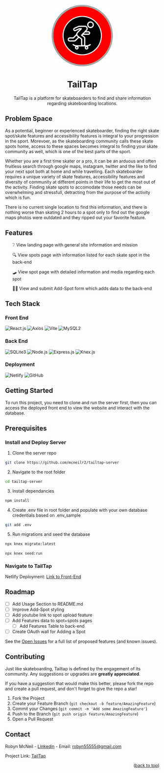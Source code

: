 <p align="center">
<img alt="Tailtap Logo" width="200" src="https://github.com/mcneilr2/tailtap.io/blob/a0cee0aaa3d48edc9bc7c1421858be50d4996184/src/assets/images/tailtap-logo.svg">
</p>

<h1 align="center">TailTap</h1>

  <p align="center">
    TailTap is a platform for skateboarders to find and share information regarding skateboarding locations.
<!--     <br />
    <a href="https://github.com/github_username/repo_name"><strong>Explore the docs »</strong>
    <br />
    <br />
    <a href="https://github.com/github_username/repo_name">View Demo
    ·
    <a href="https://github.com/github_username/repo_name/issues/new?labels=bug&template=bug-report---.md">Report Bug
    ·
    <a href="https://github.com/github_username/repo_name/issues/new?labels=enhancement&template=feature-request---.md">Request Feature
  </p> -->
</div>

<h2>Problem Space</h2>

<p>
As a potential, beginner or experienced skateboarder, finding the right skate spot/skate features and accessibility features is integral to your progression in the sport. Morevoer, as the skateboarding community calls these skate spots home, access to these spaces becomes integral to finding your skate community as well,
which is one of the best parts of the sport.

Whether you are a first time skater or a pro, it can be an arduous and often fruitless search through google maps, instagram, twitter and the like to find your next spot both at home and while travelling. Each skateboarder requires a unique variety of skate features, accessibility features and diversity of community at different points in their life to get the most out of the activity. Finding skate spots to accomodate those needs can be overwhelming and stressfull, detracting from the purpose of the activity which is fun.

There is no current single location to find this information, and there is nothing worse than skating 2 hours to a spot only to find out the google maps photos were outdated and they ripped out your favorite feature.
</p>

<h2>Features</h2>
<ul "list-style-type"="none">

❔ View landing page with general site information and mission


🔍 View spots page with information listed for each skate spot in the back-end


🛹 View spot page with detailed information and media regarding each spot

💁🏽 View and submit Add-Spot form which adds data to the back-end

</ul>

<h2>Tech Stack</h2>
<h3>Front End</h3>
<p align="left">

  <img alt="React.js" src="https://img.shields.io/badge/React-%2320232A.svg?logo=react&logoColor=%2361DAFB">
    <img alt="Axios" src="https://img.shields.io/badge/Axios-%2361DAFB.svg?logo=axios&logoColor=black">
    <img alt="Vite" src="https://img.shields.io/badge/Vite-%23646CFF.svg?logo=vite&logoColor=white">
      <img alt="MySQL2" src="https://img.shields.io/badge/MySQL2-%2300f.svg?logo=mysql&logoColor=white">
    </p>
    <h3>Back End</h3>

<p align="left">
  <img alt="SQLite3" src="https://img.shields.io/badge/SQLite3-%23003B57.svg?logo=sqlite&logoColor=white">
  <img alt="Node.js" src="https://img.shields.io/badge/Node.js-%23339933.svg?logo=nodedotjs&logoColor=white">
  <img alt="Express.js" src="https://img.shields.io/badge/Express.js-%23000000.svg?logo=express&logoColor=white">
    <img alt="Knex.js" src="https://img.shields.io/badge/Knex.js-%23339933.svg?logo=nodedotjs&logoColor=white">
</p>
<h3>Deployment</h3>
<p align="left">
  <img alt="Netlify" src="https://img.shields.io/badge/Netlify-%2300C7B7.svg?logo=netlify&logoColor=white">
  <img alt="GitHub" src="https://img.shields.io/badge/GitHub-%23181717.svg?logo=github&logoColor=white">
</p>

<h2>Getting Started</h2>

To run this project, you need to clone and run the server first, then you can access the deployed front end to view the website and interact with the database.

<h2>Prerequisites</h2>
<h3>Install and Deploy Server</h3>

  1.  Clone the server repo
   ```sh
   git clone https://github.com/mcneilr2/tailtap-server
   ```
  2.  Navigate to the root folder
   ```sh
   cd tailtap-server
   ```
  3.  Install dependancies
   ```sh
   npm install
   ```
  4.  Create .env file in root folder and populate with your own database credentials based on .env_sample
   ```sh
   git add .env
   ```
  5.  Run migrations and seed the database
   ```sh
   npx knex migrate:latest  
   ```
   ```sh
   npx knex seed:run
   ```

<h3>Navigate to TailTap</h3>


Netlify Deployment: [Link to Front-End](https://bright-fox-8fd2ba.netlify.app/)

<h2>Roadmap</h2>

- [ ] Add Usage Section to README.md
- [ ] Improve Add-Spot styling
- [ ] Add youtube link to spot upload feature
- [ ] Add Features data to spot+spots pages
    - [ ] Add Features Table to back-end
- [ ] Create OAuth wall for Adding a Spot

See the [Open Issues](https://github.com/mcneilr2/tailtap.io/issues) for a full list of proposed features (and known issues).

<h2>Contributing</h2>

Just like skateboarding, Tailtap is defined by the engagement of its community.  Any suggestions or upgrades are **greatly appreciated**.

If you have a suggestion that would make this better, please fork the repo and create a pull request, and don't forget to give the repo a star!

1. Fork the Project
2. Create your Feature Branch (`git checkout -b feature/AmazingFeature`)
3. Commit your Changes (`git commit -m 'Add some AmazingFeature'`)
4. Push to the Branch (`git push origin feature/AmazingFeature`)
5. Open a Pull Request

<h2>Contact</h2>

Robyn McNeil - [Linkedin](https://www.linkedin.com/in/mcneilrobyn/) - Email: robyn55555@gmail.com

Project Link: [TailTap](https://github.com/mcneilr2/tailtap.io)

<p align="right">(<a href="#readme-top">back to top</a>)</p>








